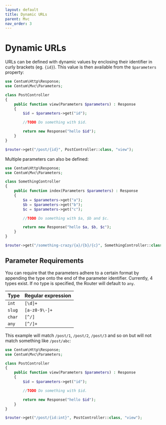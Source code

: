 ```yaml
---
layout: default
title: Dynamic URLs
parent: Mvc
nav_order: 3
---
```




# Dynamic URLs

URLs can be defined with dynamic values by enclosing their identifier in curly brackets (eg. `{id}`).
This value is then available from the `$parameters` property:

```php
use Centum\Http\Response;
use Centum\Mvc\Parameters;

class PostController
{
    public function view(Parameters $parameters) : Response
    {
        $id = $parameters->get("id");

        //TODO Do something with $id.

        return new Response("hello $id");
    }
}
```

```php
$router->get("/post/{id}", PostController::class, "view");
```

Multiple parameters can also be defined:

```php
use Centum\Http\Response;
use Centum\Mvc\Parameters;

class SomethingController
{
    public function index(Parameters $parameters) : Response
    {
        $a = $parameters->get("a");
        $b = $parameters->get("b");
        $c = $parameters->get("c");

        //TODO Do something with $a, $b and $c.

        return new Response("hello $a, $b, $c");
    }
}
```

```php
$router->get("/something-crazy/{a}/{b}/{c}", SomethingController::class, "index");
```



## Parameter Requirements

You can require that the parameters adhere to a certain format by appending the type onto the end of the parameter identifier.
Currently, 4 types exist.
If no type is specified, the Router will default to `any`.

| Type   | Regular expression |
| ------ | ------------------ |
| `int`  | `[\d]+`            |
| `slug` | `[a-z0-9\-]+`      |
| `char` | `[^/]`             |
| `any`  | `[^/]+`            |

This example will match `/post/1`, `/post/2`, `/post/3` and so on but will not match something like `/post/abc`:

```php
use Centum\Http\Response;
use Centum\Mvc\Parameters;

class PostController
{
    public function view(Parameters $parameters) : Response
    {
        $id = $parameters->get("id");

        //TODO Do something with $id.

        return new Response("hello $id");
    }
}
```

```php
$router->get("/post/{id:int}", PostController::class, "view");
```
